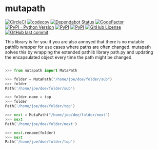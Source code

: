 # mutapath

[![CircleCI](https://circleci.com/gh/matfax/mutapath/tree/master.svg?style=shield)](https://circleci.com/gh/matfax/mutapath/tree/master)
[![codecov](https://codecov.io/gh/matfax/mutapath/branch/master/graph/badge.svg)](https://codecov.io/gh/matfax/mutapath)
[![Dependabot Status](https://api.dependabot.com/badges/status?host=github&repo=matfax/mutapath)](https://dependabot.com)
[![CodeFactor](https://www.codefactor.io/repository/github/matfax/mutapath/badge)](https://www.codefactor.io/repository/github/matfax/mutapath)
[![PyPI - Python Version](https://img.shields.io/pypi/pyversions/mutapath)](https://pypi.org/project/mutapath/)
[![PyPI](https://img.shields.io/pypi/v/mutapath)](https://pypi.org/project/mutapath/)
[![PyPI](https://img.shields.io/pypi/v/mutapath)](https://pypi.org/project/mutapath/)
[![GitHub License](https://img.shields.io/github/license/matfax/mutapath.svg)](https://github.com/matfax/mutapath/blob/master/LICENSE)
[![GitHub last commit](https://img.shields.io/github/last-commit/matfax/mutapath.svg)](https://github.com/matfax/mutapath/commits/master)

This library is for you if you are also annoyed that there is no mutable pathlib wrapper for use cases where paths are often changed.
mutapath solves this by wrapping the extended pathlib library path.py and updating the encapsulated object every time the path might be changed.


```python

>>> from mutapath import MutaPath

>>> folder = MutaPath("/home/joe/doe/folder/sub")
>>> folder
Path('/home/joe/doe/folder/sub')

>>> folder.name = top
>>> folder
Path('/home/joe/doe/folder/top')

>>> next = MutaPath("/home/joe/doe/folder/next")
>>> next
Path('/home/joe/doe/folder/next')

>>> next.rename(folder)
>>> next
Path('/home/joe/doe/folder/top')

```
